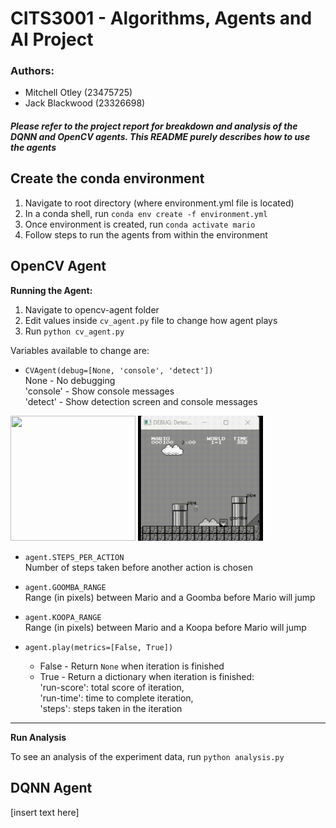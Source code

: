 
# CITS3001 - Algorithms, Agents and AI Project

### Authors:
- Mitchell Otley (23475725)
- Jack Blackwood (23326698)

#### *Please refer to the project report for breakdown and analysis of the DQNN and OpenCV agents. This README purely describes how to use the agents*

## Create the conda environment
1. Navigate to root directory (where environment.yml file is located)
2. In a conda shell, run `conda env create -f environment.yml`
3. Once environment is created, run `conda activate mario`
4. Follow steps to run the agents from within the environment

## **OpenCV Agent**

**Running the Agent:**
1. Navigate to opencv-agent folder
2. Edit values inside `cv_agent.py` file to change how agent plays 
3. Run `python cv_agent.py`


Variables available to change are:
- `CVAgent(debug=[None, 'console', 'detect'])`  
    None - No debugging  
    'console' - Show console messages  
    'detect' - Show detection screen and console messages

<img src="opencv-agent/report-data/Mario%20Gif.gif" width="200" height="200">
<img src="opencv-agent/report-data/MarioDetect Gif.gif" width="200" height="200">  

- `agent.STEPS_PER_ACTION`  
    Number of steps taken before another action is chosen

- `agent.GOOMBA_RANGE`  
    Range (in pixels) between Mario and a Goomba before Mario will jump

- `agent.KOOPA_RANGE`  
    Range (in pixels) between Mario and a Koopa before Mario will jump

- `agent.play(metrics=[False, True])`  
    - False - Return `None` when iteration is finished  
    - True - Return a dictionary when iteration is finished:  
            'run-score': total score of iteration,  
            'run-time': time to complete iteration,  
            'steps': steps taken in the iteration 

___
**Run Analysis**

To see an analysis of the experiment data, run `python analysis.py`


## **DQNN Agent**

[insert text here]
